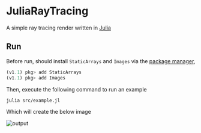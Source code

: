 # JuliaRayTracing

A simple ray tracing render written in [Julia](https://julialang.org/)

## Run

Before run, should install `StaticArrays` and `Images` via the [package manager](https://docs.julialang.org/en/v1/stdlib/Pkg/),

```julia
(v1.1) pkg> add StaticArrays
(v1.1) pkg> add Images
```

Then, execute the following command to run an example

```bash
julia src/example.jl
```

Which will create the below image

![output](https://user-images.githubusercontent.com/22703054/53798583-8106b480-3f73-11e9-8a35-8f0a58d6d828.png)
